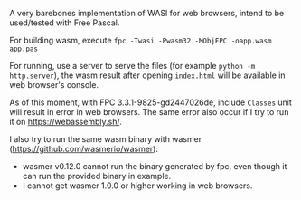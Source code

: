 A very barebones implementation of WASI for web browsers, intend to be used/tested with Free Pascal.

For building wasm, execute `fpc -Twasi -Pwasm32 -MObjFPC -oapp.wasm app.pas`

For running, use a server to serve the files (for example `python -m http.server`), the wasm result after opening `index.html` will be available in web browser's console.

As of this moment, with FPC 3.3.1-9825-gd2447026de, include `Classes` unit will result in error in web browsers. The same error also occur if I try to run it on https://webassembly.sh/.

I also try to run the same wasm binary with wasmer (https://github.com/wasmerio/wasmer):
- wasmer v0.12.0 cannot run the binary generated by fpc, even though it can run the provided binary in example.
- I cannot get wasmer 1.0.0 or higher working in web browsers.
